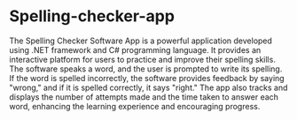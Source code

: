# Spelling-checker-app
The Spelling Checker Software App is a powerful application developed using .NET framework and C# programming language. It provides an interactive platform for users to practice and improve their spelling skills. The software speaks a word, and the user is prompted to write its spelling. If the word is spelled incorrectly, the software provides feedback by saying "wrong," and if it is spelled correctly, it says "right." The app also tracks and displays the number of attempts made and the time taken to answer each word, enhancing the learning experience and encouraging progress.
